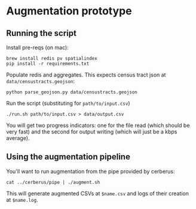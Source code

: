 # Augmentation prototype

## Running the script

Install pre-reqs (on mac):

    brew install redis pv spatialindex
    pip install -r requirements.txt

Populate redis and aggregates.  This expects census tract json at
`data/censustracts.geojson`:

    python parse_geojson.py data/censustracts.geojson

Run the script (substituting for `path/to/input.csv`)

    ./run.sh path/to/input.csv > data/output.csv

You will get two progress indicators: one for the file read (which should be
very fast) and the second for output writing (which will just be a kbps
average).

## Using the augmentation pipeline

You'll want to run augmentation from the pipe provided by cerberus:

    cat ../cerberus/pipe | ./augment.sh

This will generate augmented CSVs at `$name.csv` and logs of their creation at
`$name.log`.
